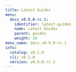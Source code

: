 ```yaml
---
title: Latest Guides
menu:
  docs_v0.9.0-rc.1:
    identifier: latest-guides
    name: Latest Guides
    parent: guides
    weight: 10
menu_name: docs_v0.9.0-rc.1
info:
  catalog: v0.1.0
  cli: v0.1.0
  version: v0.9.0-rc.1
---
```


